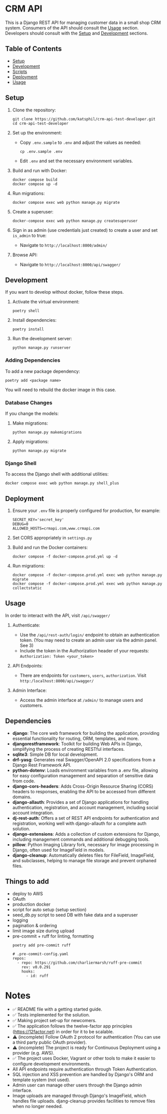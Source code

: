 # CRM API

This is a Django REST API for managing customer data in a small shop CRM system.
Consumers of the API should consult the [Usage](#usage) section.
Developers should consult with the [Setup](#setup) and [Development](#development) sections.

## Table of Contents
- [Setup](#setup)
- [Development](#development)
- [Scripts](#scripts)
- [Deployment](#deployment)
- [Usage](#usage)

## Setup

1. Clone the repository:
   ```
   git clone https://github.com/katsphil/crm-api-test-developer.git
   cd crm-api-test-developer
   ```

2. Set up the environment:
   - Copy `.env.sample` to `.env` and adjust the values as needed:
     ```
     cp .env.sample .env
     ```
   - Edit `.env` and set the necessary environment variables.

3. Build and run with Docker:
   ```
   docker compose build
   docker compose up -d
   ```

4. Run migrations:
   ```
   docker compose exec web python manage.py migrate
   ```

5. Create a superuser:
   ```
   docker-compose exec web python manage.py createsuperuser
   ```

6. Sign in as admin (use credentials just created) to create a user and set `is_admin` to true:
   - Navigate to `http://localhost:8000/admin/`

7. Browse API:
   - Navigate to `http://localhost:8000/api/swagger/`

## Development

If you want to develop without docker, follow these steps.

1. Activate the virtual environment:
   ```
   poetry shell
   ```

2. Install dependencies:
   ```
   poetry install
   ```

3. Run the development server:
   ```
   python manage.py runserver
   ```

### Adding Dependencies

To add a new package dependency:
```
poetry add <package name>
```
You will need to rebuild the docker image in this case.

### Database Changes

If you change the models:
1. Make migrations:
   ```
   python manage.py makemigrations
   ```
2. Apply migrations:
   ```
   python manage.py migrate
   ```

### Django Shell

To access the Django shell with additional utilities:
```
docker compose exec web python manage.py shell_plus
```

## Deployment

1. Ensure your `.env` file is properly configured for production, for example:
   ```
   SECRET_KEY='secret_key'
   DEBUG=0
   ALLOWED_HOSTS=crmapi.com,www.crmapi.com
   ```

2. Set CORS appropriately in `settings.py`

3. Build and run the Docker containers:
   ```
   docker compose -f docker-compose.prod.yml up -d
   ```

4. Run migrations:
   ```
   docker compose -f docker-compose.prod.yml exec web python manage.py migrate
   docker compose -f docker-compose.prod.yml exec web python manage.py collectstatic
   ```

## Usage

In order to interact with the API, visit `/api/swagger/`

1. Authenticate:
   - Use the `/api/rest-auth/login/` endpoint to obtain an authentication token. (You may need to create an admin user via the admin panel. See 3)
   - Include the token in the Authorization header of your requests: `Authorization: Token <your_token>`

2. API Endpoints:
   - There are endpoints for `customers`, `users`, `authorization`. Visit `http:/localhost:8000/api/swagger/`

3. Admin Interface:
   - Access the admin interface at `/admin/` to manage users and customers.

## Dependencies

* **django**: The core web framework for building the application, providing essential functionality for routing, ORM, templates, and more.
* **djangorestframework**: Toolkit for building Web APIs in Django, simplifying the process of creating RESTful interfaces.
* **sqlite3**: Simple DB for local development.
* **drf-yasg**: Generates real Swagger/OpenAPI 2.0 specifications from a Django Rest Framework API.
* **python-dotenv**: Loads environment variables from a .env file, allowing for easy configuration management and separation of sensitive data from code.
* **django-cors-headers**: Adds Cross-Origin Resource Sharing (CORS) headers to responses, enabling the API to be accessed from different domains.
* **django-allauth**: Provides a set of Django applications for handling authentication, registration, and account management, including social account integration.
* **dj-rest-auth**: Offers a set of REST API endpoints for authentication and registration, working well with django-allauth for a complete auth solution.
* **django-extensions**: Adds a collection of custom extensions for Django, including management commands and additional debugging tools.
* **pillow**: Python Imaging Library fork, necessary for image processing in Django, often used for ImageField in models.
* **django-cleanup**: Automatically deletes files for FileField, ImageField, and subclasses, helping to manage file storage and prevent orphaned files.

## Things to add

* deploy to AWS
* OAuth
* production docker
* script for auto setup (setup section)
* seed_db.py script to seed DB with fake data and a superuser
* logging
* pagination & ordering
* limit image size during upload
* pre-commit + ruff for linting, formatting
    ```
    poetry add pre-commit ruff
    ```
    ```
    # .pre-commit-config.yaml
    repos:
      - repo: https://github.com/charliermarsh/ruff-pre-commit
        rev: v0.0.291
        hooks:
          - id: ruff
    ```

# Notes
* ✅ README file with a getting started guide. 
* ✅ Tests implemented for the solution.
* ✅ Making project set-up for newcomers.
* ✅ The application follows the twelve-factor app principles (https://12factor.net) in order for it to be scalable.
* ⚠️  (incomplete) Follow OAuth 2 protocol for authentication (You can use a third party public OAuth provider).
* ⚠️  (incomplete) The project is ready for Continuous Deployment using a provider (e.g. AWS).
* ✅ The project uses Docker, Vagrant or other tools to make it easier to configure development environments.
* All API endpoints require authentication through Token Authentication.
* SQL injection and XSS prevention are handled by Django's ORM and template system (not used).
* Admin user can manage other users through the Django admin interface.
* Image uploads are managed through Django's ImageField, which handles file uploads. djang-cleanup provides facilities to remove files when no longer needed.
